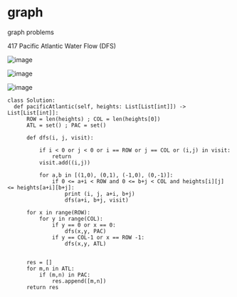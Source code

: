 # graph
graph problems


417 Pacific Atlantic Water Flow (DFS)

![image](https://github.com/atishay2/graph/assets/52835993/ae565b0e-cb75-425c-8d4c-f3b0c6f2f94e)

![image](https://github.com/atishay2/graph/assets/52835993/8b58ea74-dc67-4dc8-9bbe-543dbd113093)

![image](https://github.com/atishay2/graph/assets/52835993/00680a91-29dd-47b3-b117-c9631688257b)


    class Solution:
      def pacificAtlantic(self, heights: List[List[int]]) -> List[List[int]]:
          ROW = len(heights) ; COL = len(heights[0])
          ATL = set() ; PAC = set()
          
          def dfs(i, j, visit):
              
              if i < 0 or j < 0 or i == ROW or j == COL or (i,j) in visit:
                  return 
              visit.add((i,j))
              
              for a,b in [(1,0), (0,1), (-1,0), (0,-1)]:
                  if 0 <= a+i < ROW and 0 <= b+j < COL and heights[i][j] <= heights[a+i][b+j]:
                      print (i, j, a+i, b+j)
                      dfs(a+i, b+j, visit)    
          
          for x in range(ROW):
              for y in range(COL):
                  if y == 0 or x == 0:
                      dfs(x,y, PAC)
                  if y == COL-1 or x == ROW -1:
                      dfs(x,y, ATL)
          
          
          res = []
          for m,n in ATL:
              if (m,n) in PAC:
                  res.append([m,n]) 
          return res

